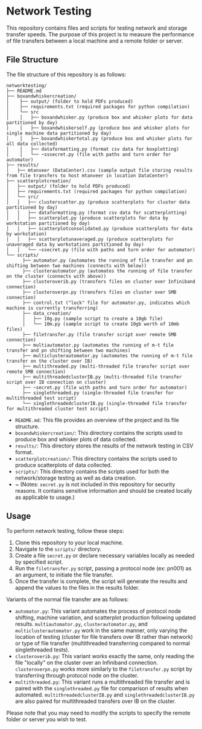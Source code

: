 # Network Testing

This repository contains files and scripts for testing network and storage transfer speeds. The purpose of this project is to measure the performance of file transfers between a local machine and a remote folder or server.

## File Structure

The file structure of this repository is as follows:

```plaintext
networktesting/
├── README.md
├── boxandwhiskercreation/
│    ├── output/ (folder to hold PDFs produced)
│    ├── requirements.txt (required packages for python compilation)
│    └── src
│    │   ├── boxandwhisker.py (produce box and whisker plots for data partitioned by day)
│    │   ├── boxandwhiskerself.py (produce box and whisker plots for single machine data partitioned by day)
│    │   ├── boxandwhiskertotal.py (produce box and whisker plots for all data collected)
│    │   ├── dataformatting.py (format csv data for boxplotting)
│    │   └── ~sssecret.py (file with paths and turn order for automator)
├── results/
│   ├── mtanveer (DataCenter).csv (sample output file storing results from file transfers to host mtanveer in location DataCenter)
├── scatterplotcreation/
│   ├── output/ (folder to hold PDFs produced)
│   ├── requirements.txt (required packages for python compilation)
│   └── src/
│   │   ├── clusterscatter.py (produce scatterplots for cluster data partitioned by day)
│   │   ├── dataformatting.py (format csv data for scatterplotting)
│   │   ├── scatterplot.py (produce scatterplots for data by workstation partitioned by day)
│   │   ├── scatterplotconsolidated.py (produce scatterplots for data by workstation)
│   │   ├── scatterplotunaveraged.py (produce scatterplots for unaveraged data by workstations partitioned by day)
│   │   └── ~ssecret.py (file with paths and turn order for automator)
└── scripts/
      ├── automator.py (automates the running of file transfer and pn shifting between two machines (connects with below))
      ├── clusterautomator.py (automates the running of file transfer on the cluster (connects with above))
      ├── clusteroverib.py (transfers files on cluster over Infiniband connection)
      ├── clusteroverpn.py (transfers files on cluster over SMB connection)
      ├── control.txt ("lock" file for automator.py, indicates which machine is currently transferring)
      ├── data_creation/
      │   ├── 10g.py (sample script to create a 10gb file)
      │   └── 10m.py (sample script to create 10gb worth of 10mb files)
      ├── filetransfer.py (file transfer script over remote SMB connection)      
      ├── multiautomator.py (automates the running of m-t file transfer and pn shifting between two machines)    
      ├── multiclusterautomator.py (automates the running of m-t file transfer on the cluster over IB)   
      ├── multithreaded.py (multi-threaded file transfer script over remote SMB connection)    
      ├── multithreadedclusterIB.py (multi-threaded file transfer script over IB connection on cluster)          
      ├── ~secret.py (file with paths and turn order for automator)
      ├── singlethreaded.py (single-threaded file transfer for multithreaded test script)
      └── singlethreadedclusterIB.py (single-threaded file transfer for multithreaded cluster test script)
```

- `README.md`: This file provides an overview of the project and its file structure.
- `boxandwhiskercreation/`: This directory contains the scripts used to produce box and whisker plots of data collected.
- `results/`: This directory stores the results of the network testing in CSV format.
- `scatterplotcreation/`: This directory contains the scripts used to produce scatterplots of data collected.
- `scripts/`: This directory contains the scripts used for both the network/storage testing as well as data creation.
- ~ (Notes: `secret.py` is not included in this repository for security reasons. It contains sensitive information and should be created locally as applicable to usage.)

## Usage

To perform network testing, follow these steps:

1. Clone this repository to your local machine.
2. Navigate to the `scripts/` directory.
3. Create a file `secret.py` or declare necessary variables locally as needed by specified script.
4. Run the `filetransfer.py` script, passing a protocol node (ex: pn001) as an argument, to initiate the file transfer.
5. Once the transfer is complete, the script will generate the results and append the values to the files in the results folder.

Variants of the normal file transfer are as follows:

- `automator.py`: This variant automates the process of protocol node shifting, machine variation, and scatterplot production following updated results. `multiautomator.py`, `clusterautomator.py`, and `multiclusterautomator.py` work in the same manner, only varying the location of testing (cluster for file transfers over IB rather than network) or type of file transfer (multithreaded transferring compared to normal singlethreaded tests).
- `clusteroverib.py`: This variant works exactly the same, only reading the file "locally" on the cluster over an Infiniband connection. `clusteroverpn.py` works more similarly to the `filetransfer.py` script by transferring through protocol node on the cluster.
- `multithreaded.py`: This variant runs a multithreaded file transfer and is paired with the `singlethreaded.py` file for comparison of results when automated. `multithreadedclusterIB.py` and `singlethreadedclusterIB.py` are also paired for multithreaded transfers over IB on the cluster.

Please note that you may need to modify the scripts to specify the remote folder or server you wish to test.
